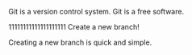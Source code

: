 Git is a version control system.
Git is a free software.

11111111111111111111
Create a new branch!

Creating a new branch is quick and simple.